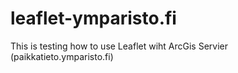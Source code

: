 # leaflet-ymparisto.fi
This is testing how to use Leaflet wiht ArcGis Servier (paikkatieto.ymparisto.fi)
